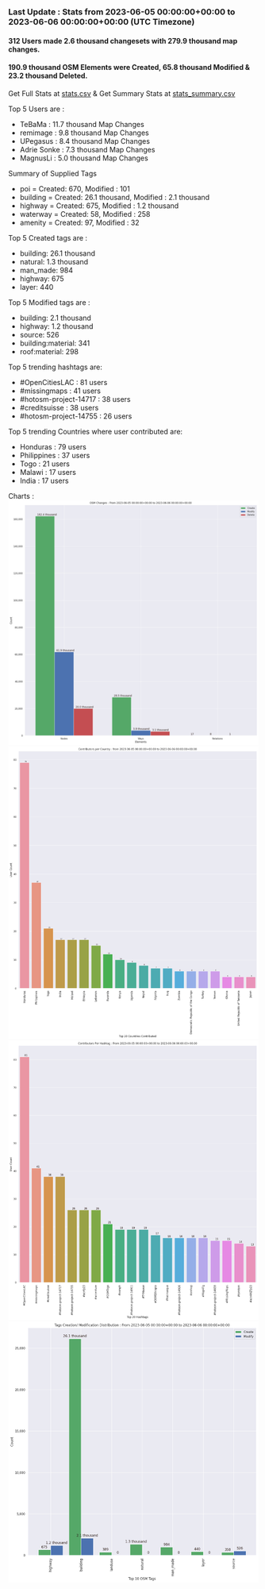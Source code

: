 ### Last Update : Stats from 2023-06-05 00:00:00+00:00 to 2023-06-06 00:00:00+00:00 (UTC Timezone)

#### 312 Users made 2.6 thousand changesets with 279.9 thousand map changes.
#### 190.9 thousand OSM Elements were Created, 65.8 thousand Modified & 23.2 thousand Deleted.
Get Full Stats at [stats.csv](/stats/hotosm/Daily/stats.csv)
 & Get Summary Stats at [stats_summary.csv](/stats/hotosm/Daily/stats_summary.csv)

Top 5 Users are : 
- TeBaMa : 11.7 thousand Map Changes
- remimage : 9.8 thousand Map Changes
- UPegasus : 8.4 thousand Map Changes
- Adrie Sonke : 7.3 thousand Map Changes
- MagnusLi : 5.0 thousand Map Changes

Summary of Supplied Tags
- poi = Created: 670, Modified : 101
- building = Created: 26.1 thousand, Modified : 2.1 thousand
- highway = Created: 675, Modified : 1.2 thousand
- waterway = Created: 58, Modified : 258
- amenity = Created: 97, Modified : 32


Top 5 Created tags are :
- building: 26.1 thousand
- natural: 1.3 thousand
- man_made: 984
- highway: 675
- layer: 440


Top 5 Modified tags are :
- building: 2.1 thousand
- highway: 1.2 thousand
- source: 526
- building:material: 341
- roof:material: 298


Top 5 trending hashtags are:
- #OpenCitiesLAC : 81 users
- #missingmaps : 41 users
- #hotosm-project-14717 : 38 users
- #creditsuisse : 38 users
- #hotosm-project-14755 : 26 users


Top 5 trending Countries where user contributed are:
- Honduras : 79 users
- Philippines : 37 users
- Togo : 21 users
- Malawi : 17 users
- India : 17 users


 Charts : 
![Alt text](./stats_osm_changes.png) 
![Alt text](./stats_users_per_country.png) 
![Alt text](./stats_users_per_hashtag.png) 
![Alt text](./stats_tags.png) 
